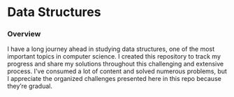 # Data Structures

### Overview
I have a long journey ahead in studying data structures, one of the most important topics in computer science. I created this repository to track my progress and share my solutions throughout this challenging and extensive process. I've consumed a lot of content and solved numerous problems, but I appreciate the organized challenges presented here in this repo because they’re gradual.
